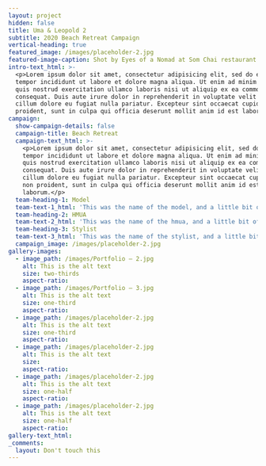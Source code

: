 ```yaml
---
layout: project
hidden: false
title: Uma & Leopold 2
subtitle: 2020 Beach Retreat Campaign
vertical-heading: true
featured_image: /images/placeholder-2.jpg
featured-image-caption: Shot by Eyes of a Nomad at Som Chai restaurant
intro-text_html: >-
  <p>Lorem ipsum dolor sit amet, consectetur adipisicing elit, sed do eiusmod
  tempor incididunt ut labore et dolore magna aliqua. Ut enim ad minim veniam,
  quis nostrud exercitation ullamco laboris nisi ut aliquip ex ea commodo
  consequat. Duis aute irure dolor in reprehenderit in voluptate velit esse
  cillum dolore eu fugiat nulla pariatur. Excepteur sint occaecat cupidatat non
  proident, sunt in culpa qui officia deserunt mollit anim id est laborum.</p>
campaign:
  show-campaign-details: false
  campaign-title: Beach Retreat
  campaign-text_html: >-
    <p>Lorem ipsum dolor sit amet, consectetur adipisicing elit, sed do eiusmod
    tempor incididunt ut labore et dolore magna aliqua. Ut enim ad minim veniam,
    quis nostrud exercitation ullamco laboris nisi ut aliquip ex ea commodo
    consequat. Duis aute irure dolor in reprehenderit in voluptate velit esse
    cillum dolore eu fugiat nulla pariatur. Excepteur sint occaecat cupidatat
    non proident, sunt in culpa qui officia deserunt mollit anim id est
    laborum.</p>
  team-heading-1: Model
  team-text-1_html: 'This was the name of the model, and a little bit of a blurb about her.'
  team-heading-2: HMUA
  team-text-2_html: 'This was the name of the hmua, and a little bit of a blurb about her.'
  team-heading-3: Stylist
  team-text-3_html: 'This was the name of the stylist, and a little bit of a blurb about her.'
  campaign_image: /images/placeholder-2.jpg
gallery-images:
  - image_path: /images/Portfolio – 2.jpg
    alt: This is the alt text
    size: two-thirds
    aspect-ratio:
  - image_path: /images/Portfolio – 3.jpg
    alt: This is the alt text
    size: one-third
    aspect-ratio:
  - image_path: /images/placeholder-2.jpg
    alt: This is the alt text
    size: one-third
    aspect-ratio:
  - image_path: /images/placeholder-2.jpg
    alt: This is the alt text
    size:
    aspect-ratio:
  - image_path: /images/placeholder-2.jpg
    alt: This is the alt text
    size: one-half
    aspect-ratio:
  - image_path: /images/placeholder-2.jpg
    alt: This is the alt text
    size: one-half
    aspect-ratio:
gallery-text_html:
_comments:
  layout: Don't touch this
---
```

